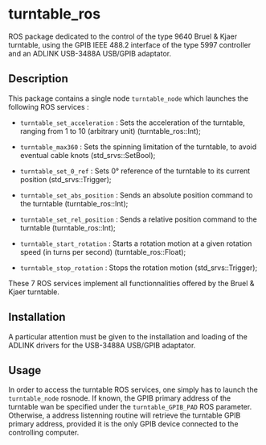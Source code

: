 # turntable_ros

ROS package dedicated to the control of the type 9640 Bruel & Kjaer turntable, using the GPIB IEEE 488.2 interface of the type 5997 controller and an ADLINK USB-3488A USB/GPIB adaptator.

## Description

This package contains a single node `turntable_node` which launches the following ROS services :

- `turntable_set_acceleration` : Sets the acceleration of the turntable, ranging from 1 to 10 (arbitrary unit) (turntable_ros::Int);
- `turntable_max360` : Sets the spinning limitation of the turntable, to avoid eventual cable knots (std_srvs::SetBool);
- `turntable_set_0_ref` : Sets 0° reference of the turntable to its current position (std_srvs::Trigger);

- `turntable_set_abs_position` : Sends an absolute position command to the turntable (turntable_ros::Int);
- `turntable_set_rel_position` : Sends a relative position command to the turntable (turntable_ros::Int);

- `turntable_start_rotation` : Starts a rotation motion at a given rotation speed (in turns per second) (turntable_ros::Float);
- `turntable_stop_rotation` : Stops the rotation motion (std_srvs::Trigger);

These 7 ROS services implement all functionnalities offered by the Bruel & Kjaer turntable. 

## Installation

A particular attention must be given to the installation and loading of the ADLINK drivers for the USB-3488A USB/GPIB adaptator.

## Usage

In order to access the turntable ROS services, one simply has to launch the `turntable_node` rosnode. If known, the GPIB primary address of the turntable wan be specified under the `turntable_GPIB_PAD` ROS parameter. Otherwise, a address listenning routine will retrieve the turntable GPIB primary address, provided it is the only GPIB device connected to the controlling computer.
